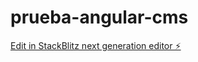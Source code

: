 # prueba-angular-cms

[Edit in StackBlitz next generation editor ⚡️](https://stackblitz.com/~/github.com/diegopecas/prueba-angular-cms)
